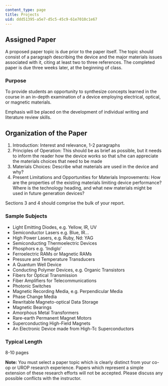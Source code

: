 ```yaml
---
content_type: page
title: Projects
uid: ddd51395-a5e7-d5c5-45c9-61e7010c1e67
---
```


Assigned Paper
--------------

A proposed paper topic is due prior to the paper itself. The topic should consist of a paragraph describing the device and the major materials issues associated with it, citing at least two to three references. The completed paper is due three weeks later, at the beginning of class.

### Purpose

To provide students an opportunity to synthesize concepts learned in the course in an in-depth examination of a device employing electrical, optical, or magnetic materials.

Emphasis will be placed on the development of individual writing and literature review skills.

Organization of the Paper
-------------------------

1.  Introduction: Interest and relevance, 1-2 paragraphs
2.  Principles of Operation: This should be as brief as possible, but it needs to inform the reader how the device works so that s/he can appreciate the materials choices that need to be made
3.  Materials Choices: Describe what materials are used in the device and why?
4.  Present Limitations and Opportunities for Materials Improvements: How are the properties of the existing materials limiting device performance? Where is the technology heading, and what new materials might be used in future generation devices?

Sections 3 and 4 should comprise the bulk of your report.

### Sample Subjects

*   Light Emitting Diodes, e.g. Yellow, IR, UV
*   Semiconductor Lasers e.g. Blue, IR...
*   High Power Lasers, e.g. Ruby, Nd: YAG
*   Semiconducting Thermoelectric Devices
*   Phosphors e.g. 'Indiglo'
*   Ferroelectric RAMs or Magnetic RAMs
*   Pressure and Temperature Transducers
*   A Quantum Well Device
*   Conducting Polymer Devices, e.g. Organic Transistors
*   Fibers for Optical Transmission
*   Fiber Amplifiers for Telecommunications
*   Photonic Switches
*   Magnetic Recording Media, e.g. Perpendicular Media
*   Phase Change Media
*   Rewritable Magneto-optical Data Storage
*   Magnetic Bearings
*   Amorphous Metal Transformers
*   Rare-earth Permanent Magnet Motors
*   Superconducting High-Field Magnets
*   An Electronic Device made from High-Tc Superconductors

### Typical Length

8-10 pages

**Note:** You must select a paper topic which is clearly distinct from your co-op or UROP research experience. Papers which represent a simple extension of these research efforts will not be accepted. Please discuss any possible conflicts with the instructor.